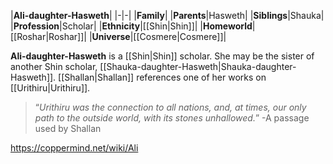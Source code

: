 |**Ali-daughter-Hasweth**|
|-|-|
|**Family**|
|**Parents**|Hasweth|
|**Siblings**|Shauka|
|**Profession**|Scholar|
|**Ethnicity**|[[Shin\|Shin]]|
|**Homeworld**|[[Roshar\|Roshar]]|
|**Universe**|[[Cosmere\|Cosmere]]|

**Ali-daughter-Hasweth** is a [[Shin\|Shin]] scholar. She may be the sister of another Shin scholar, [[Shauka-daughter-Hasweth\|Shauka-daughter-Hasweth]].
[[Shallan\|Shallan]] references one of her works on [[Urithiru\|Urithiru]].

>“*Urithiru was the connection to all nations, and, at times, our only path to the outside world, with its stones unhallowed.*”
\-A passage used by Shallan



https://coppermind.net/wiki/Ali